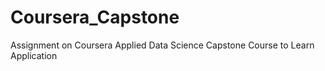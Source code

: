 # Coursera_Capstone
Assignment on Coursera Applied Data Science Capstone Course to Learn Application

